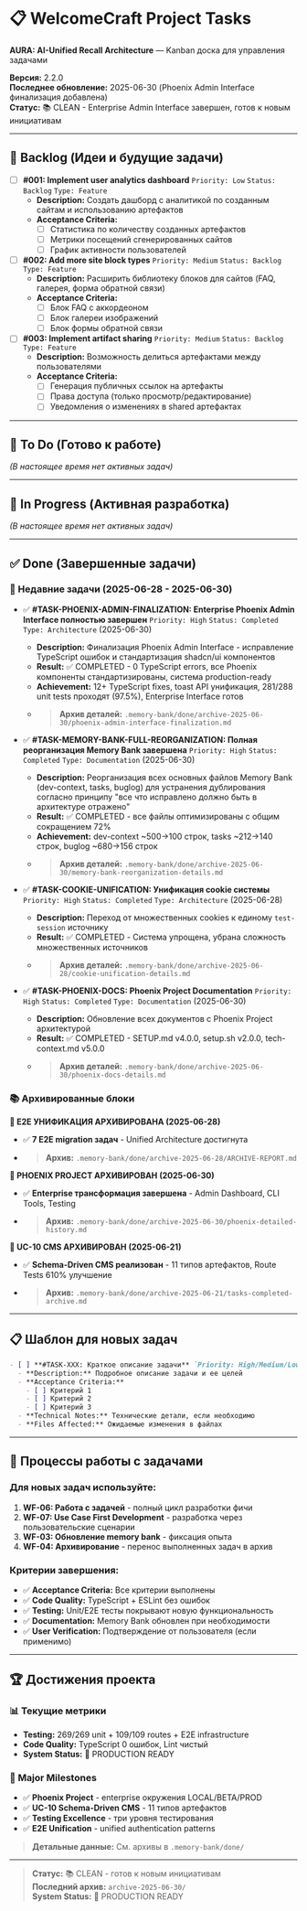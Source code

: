# 📋 WelcomeCraft Project Tasks

**AURA: AI-Unified Recall Architecture** — Kanban доска для управления задачами

**Версия:** 2.2.0  
**Последнее обновление:** 2025-06-30 (Phoenix Admin Interface финализация добавлена)  
**Статус:** 📚 CLEAN - Enterprise Admin Interface завершен, готов к новым инициативам

---

## 🧊 Backlog (Идеи и будущие задачи)

- [ ] **#001: Implement user analytics dashboard** `Priority: Low` `Status: Backlog` `Type: Feature`
  - **Description:** Создать дашборд с аналитикой по созданным сайтам и использованию артефактов
  - **Acceptance Criteria:**
    - [ ] Статистика по количеству созданных артефактов
    - [ ] Метрики посещений сгенерированных сайтов
    - [ ] График активности пользователей

- [ ] **#002: Add more site block types** `Priority: Medium` `Status: Backlog` `Type: Feature`
  - **Description:** Расширить библиотеку блоков для сайтов (FAQ, галерея, форма обратной связи)
  - **Acceptance Criteria:**
    - [ ] Блок FAQ с аккордеоном
    - [ ] Блок галереи изображений
    - [ ] Блок формы обратной связи

- [ ] **#003: Implement artifact sharing** `Priority: Medium` `Status: Backlog` `Type: Feature`
  - **Description:** Возможность делиться артефактами между пользователями
  - **Acceptance Criteria:**
    - [ ] Генерация публичных ссылок на артефакты
    - [ ] Права доступа (только просмотр/редактирование)
    - [ ] Уведомления о изменениях в shared артефактах

---

## 📝 To Do (Готово к работе)

*(В настоящее время нет активных задач)*

---

## 🔄 In Progress (Активная разработка)

*(В настоящее время нет активных задач)*

---

## ✅ Done (Завершенные задачи)

### 🎯 Недавние задачи (2025-06-28 - 2025-06-30)

- ✅ **#TASK-PHOENIX-ADMIN-FINALIZATION: Enterprise Phoenix Admin Interface полностью завершен** `Priority: High` `Status: Completed` `Type: Architecture` (2025-06-30)
  - **Description:** Финализация Phoenix Admin Interface - исправление TypeScript ошибок и стандартизация shadcn/ui компонентов
  - **Result:** ✅ COMPLETED - 0 TypeScript errors, все Phoenix компоненты стандартизированы, система production-ready
  - **Achievement:** 12+ TypeScript fixes, toast API унификация, 281/288 unit tests проходят (97.5%), Enterprise Interface готов
  - > **Архив деталей:** `.memory-bank/done/archive-2025-06-30/phoenix-admin-interface-finalization.md`

- ✅ **#TASK-MEMORY-BANK-FULL-REORGANIZATION: Полная реорганизация Memory Bank завершена** `Priority: High` `Status: Completed` `Type: Documentation` (2025-06-30)
  - **Description:** Реорганизация всех основных файлов Memory Bank (dev-context, tasks, buglog) для устранения дублирования согласно принципу "все что исправлено должно быть в архитектуре отражено"
  - **Result:** ✅ COMPLETED - все файлы оптимизированы с общим сокращением 72%
  - **Achievement:** dev-context ~500→100 строк, tasks ~212→140 строк, buglog ~680→156 строк
  - > **Архив деталей:** `.memory-bank/done/archive-2025-06-30/memory-bank-reorganization-details.md`

- ✅ **#TASK-COOKIE-UNIFICATION: Унификация cookie системы** `Priority: High` `Status: Completed` `Type: Architecture` (2025-06-28)
  - **Description:** Переход от множественных cookies к единому `test-session` источнику
  - **Result:** ✅ COMPLETED - Система упрощена, убрана сложность множественных источников
  - > **Архив деталей:** `.memory-bank/done/archive-2025-06-28/cookie-unification-details.md`

- ✅ **#TASK-PHOENIX-DOCS: Phoenix Project Documentation** `Priority: High` `Status: Completed` `Type: Documentation` (2025-06-30)
  - **Description:** Обновление всех документов с Phoenix Project архитектурой
  - **Result:** ✅ COMPLETED - SETUP.md v4.0.0, setup.sh v2.0.0, tech-context.md v5.0.0
  - > **Архив деталей:** `.memory-bank/done/archive-2025-06-30/phoenix-docs-details.md`

### 📚 Архивированные блоки

**🎉 E2E УНИФИКАЦИЯ АРХИВИРОВАНА (2025-06-28)**
- ✅ **7 E2E migration задач** - Unified Architecture достигнута
- > **Архив:** `.memory-bank/done/archive-2025-06-28/ARCHIVE-REPORT.md`

**🎉 PHOENIX PROJECT АРХИВИРОВАН (2025-06-30)**  
- ✅ **Enterprise трансформация завершена** - Admin Dashboard, CLI Tools, Testing
- > **Архив:** `.memory-bank/done/archive-2025-06-30/phoenix-detailed-history.md`

**🎉 UC-10 CMS АРХИВИРОВАН (2025-06-21)**
- ✅ **Schema-Driven CMS реализован** - 11 типов артефактов, Route Tests 610% улучшение
- > **Архив:** `.memory-bank/done/archive-2025-06-21/tasks-completed-archive.md`

---

## 📋 Шаблон для новых задач

```markdown
- [ ] **#TASK-XXX: Краткое описание задачи** `Priority: High/Medium/Low` `Status: Backlog/To Do/In Progress` `Type: Feature/Enhancement/Architecture/Test`
  - **Description:** Подробное описание задачи и ее целей
  - **Acceptance Criteria:**
    - [ ] Критерий 1
    - [ ] Критерий 2
    - [ ] Критерий 3
  - **Technical Notes:** Технические детали, если необходимо
  - **Files Affected:** Ожидаемые изменения в файлах
```

---

## 🎯 Процессы работы с задачами

### Для новых задач используйте:

1. **WF-06: Работа с задачей** - полный цикл разработки фичи
2. **WF-07: Use Case First Development** - разработка через пользовательские сценарии
3. **WF-03: Обновление memory bank** - фиксация опыта
4. **WF-04: Архивирование** - перенос выполненных задач в архив

### Критерии завершения:

- ✅ **Acceptance Criteria:** Все критерии выполнены
- ✅ **Code Quality:** TypeScript + ESLint без ошибок
- ✅ **Testing:** Unit/E2E тесты покрывают новую функциональность
- ✅ **Documentation:** Memory Bank обновлен при необходимости
- ✅ **User Verification:** Подтверждение от пользователя (если применимо)

---

## 🏆 Достижения проекта

### 📊 Текущие метрики

- **Testing:** 269/269 unit + 109/109 routes + E2E infrastructure
- **Code Quality:** TypeScript 0 ошибок, Lint чистый
- **System Status:** 🚀 PRODUCTION READY

### 🎯 Major Milestones

- ✅ **Phoenix Project** - enterprise окружения LOCAL/BETA/PROD
- ✅ **UC-10 Schema-Driven CMS** - 11 типов артефактов  
- ✅ **Testing Excellence** - три уровня тестирования
- ✅ **E2E Unification** - unified authentication patterns

> **Детальные данные:** См. архивы в `.memory-bank/done/`

---

> **Статус:** 📚 CLEAN - готов к новым инициативам  
> **Последний архив:** `archive-2025-06-30/`  
> **System Status:** 🚀 PRODUCTION READY